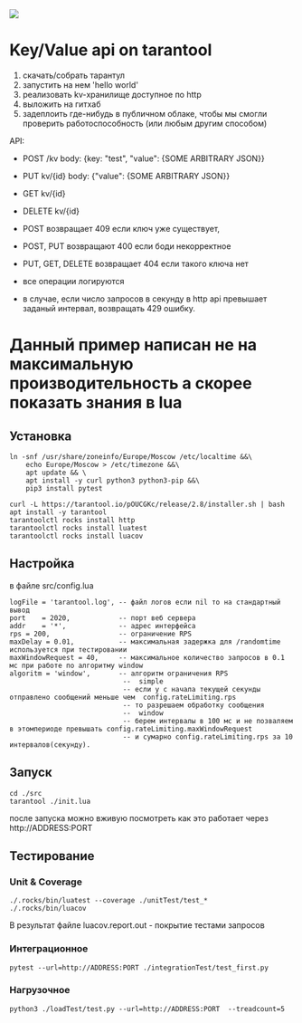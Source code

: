 <img src=https://github.com/nikosias/tarantool_exmple/workflows/CI/badge.svg?branch-master>

# Key/Value api on tarantool

1) скачать/собрать тарантул
2) запустить на нем 'hello world'
3) реализовать kv-хранилище доступное по http
4) выложить на гитхаб
5) задеплоить где-нибудь в публичном облаке, чтобы мы смогли проверить работоспособность (или любым другим способом)

API:
- POST /kv body: {key: "test", "value": {SOME ARBITRARY JSON}}
- PUT kv/{id} body: {"value": {SOME ARBITRARY JSON}}
- GET kv/{id}
- DELETE kv/{id}

- POST возвращает 409 если ключ уже существует,
- POST, PUT возвращают 400 если боди некорректное
- PUT, GET, DELETE возвращает 404 если такого ключа нет
- все операции логируются
- в случае, если число запросов в секунду в http api превышает заданый интервал, возвращать 429 ошибку.

# Данный пример написан не на максимальную производительность а скорее показать знания в lua

## Установка

    ln -snf /usr/share/zoneinfo/Europe/Moscow /etc/localtime &&\
        echo Europe/Moscow > /etc/timezone &&\
        apt update && \
        apt install -y curl python3 python3-pip &&\
        pip3 install pytest

    curl -L https://tarantool.io/pOUCGKc/release/2.8/installer.sh | bash
    apt install -y tarantool
    tarantoolctl rocks install http 
    tarantoolctl rocks install luatest
    tarantoolctl rocks install luacov

## Настройка
в файле src/config.lua

    logFile = 'tarantool.log', -- файл логов если nil то на стандартный вывод 
    port    = 2020,            -- порт веб сервера
    addr    = '*',             -- адрес интерфейса
    rps = 200,                 -- ограничение RPS
    maxDelay = 0.01,           -- максимальная задержка для /randomtime используется при тестировании
    maxWindowRequest = 40,     -- максимальное количество запросов в 0.1 мс при работе по алгоритму window
    algoritm = 'window',       -- алгоритм ограничения RPS 
                                --  simple
                                -- если у с начала текущей секунды отправлено сообщений меньше чем  config.rateLimiting.rps
                                -- то разрешаем обработку сообщения 
                                --  window
                                -- берем интервалы в 100 мс и не позваляем в этомпериоде превышать config.rateLimiting.maxWindowRequest 
                                -- и сумарно config.rateLimiting.rps за 10 интервалов(секунду).
    
    
## Запуск
    cd ./src
    tarantool ./init.lua

после запуска можно вживую посмотреть как это работает через http://ADDRESS:PORT

## Тестирование
### Unit & Coverage
    ./.rocks/bin/luatest --coverage ./unitTest/test_*
    ./.rocks/bin/luacov 

В результат  файле luacov.report.out - покрытие тестами запросов

### Интеграционное
    pytest --url=http://ADDRESS:PORT ./integrationTest/test_first.py 

### Нагрузочное
    python3 ./loadTest/test.py --url=http://ADDRESS:PORT  --treadcount=5
